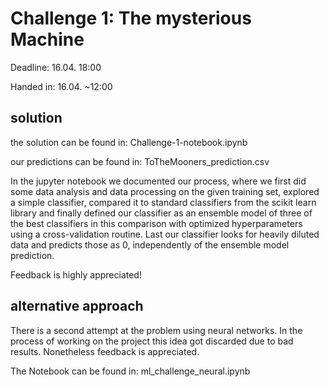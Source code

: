 # Challenge 1: The mysterious Machine

Deadline: 16.04. 18:00 

Handed in: 16.04. ~12:00

## solution

the solution can be found in: Challenge-1-notebook.ipynb

our predictions can be found in: ToTheMooners_prediction.csv

In the jupyter notebook we documented our process, where we first did some data analysis and data processing on the given training set, explored a simple classifier, compared it to standard classifiers from the scikit learn library and finally defined our classifier as an ensemble model of three of the best classifiers in this comparison with optimized hyperparameters using a cross-validation routine. Last our classifier looks for heavily diluted data and predicts those as 0, independently of the ensemble model prediction.

Feedback is highly appreciated!

## alternative approach

There is a second attempt at the problem using neural networks. In the process of working on the project this idea got discarded due to bad results. Nonetheless feedback is appreciated.

The Notebook can be found in: ml_challenge_neural.ipynb




